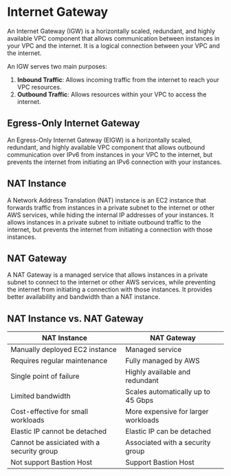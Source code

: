 # Internet Gateway

An Internet Gateway (IGW) is a horizontally scaled, redundant, and highly available VPC component that allows communication between instances in your VPC and the internet. It is a logical connection between your VPC and the internet.

An IGW serves two main purposes:

1. **Inbound Traffic**: Allows incoming traffic from the internet to reach your VPC resources.
2. **Outbound Traffic**: Allows resources within your VPC to access the internet.

## Egress-Only Internet Gateway

An Egress-Only Internet Gateway (EIGW) is a horizontally scaled, redundant, and highly available VPC component that allows outbound communication over IPv6 from instances in your VPC to the internet, but prevents the internet from initiating an IPv6 connection with your instances.

## NAT Instance

A Network Address Translation (NAT) instance is an EC2 instance that forwards traffic from instances in a private subnet to the internet or other AWS services, while hiding the internal IP addresses of your instances. It allows instances in a private subnet to initiate outbound traffic to the internet, but prevents the internet from initiating a connection with those instances.

## NAT Gateway

A NAT Gateway is a managed service that allows instances in a private subnet to connect to the internet or other AWS services, while preventing the internet from initiating a connection with those instances. It provides better availability and bandwidth than a NAT instance.

## NAT Instance vs. NAT Gateway

| NAT Instance                               | NAT Gateway                         |
|--------------------------------------------|-------------------------------------|
| Manually deployed EC2 instance             | Managed service                     |
| Requires regular maintenance               | Fully managed by AWS                |
| Single point of failure                    | Highly available and redundant      |
| Limited bandwidth                          | Scales automatically up to 45 Gbps  |
| Cost-effective for small workloads         | More expensive for larger workloads |
| Elastic IP cannot be detached              | Elastic IP can be detached          |
| Cannot be assiciated with a security group | Associated with a security group    |
| Not support Bastion Host                   | Support Bastion Host                |
